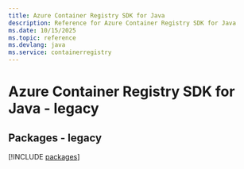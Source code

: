 ```yaml
---
title: Azure Container Registry SDK for Java
description: Reference for Azure Container Registry SDK for Java
ms.date: 10/15/2025
ms.topic: reference
ms.devlang: java
ms.service: containerregistry
---
```

# Azure Container Registry SDK for Java - legacy
## Packages - legacy
[!INCLUDE [packages](container-registry-index.md)]